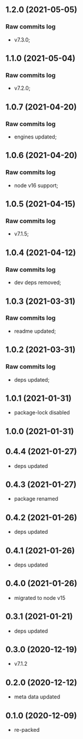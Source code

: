 ## 1.2.0 (2021-05-05)

### Raw commits log

-   v7.3.0;

## 1.1.0 (2021-05-04)

### Raw commits log

-   v7.2.0;

## 1.0.7 (2021-04-20)

### Raw commits log

-   engines updated;

## 1.0.6 (2021-04-20)

### Raw commits log

-   node v16 support;

## 1.0.5 (2021-04-15)

### Raw commits log

-   v7.1.5;

## 1.0.4 (2021-04-12)

### Raw commits log

-   dev deps removed;

## 1.0.3 (2021-03-31)

### Raw commits log

-   readme updated;

## 1.0.2 (2021-03-31)

### Raw commits log

-   deps updated;

## 1.0.1 (2021-01-31)

-   package-lock disabled

## 1.0.0 (2021-01-31)

## 0.4.4 (2021-01-27)

-   deps updated

## 0.4.3 (2021-01-27)

-   package renamed

## 0.4.2 (2021-01-26)

-   deps updated

## 0.4.1 (2021-01-26)

-   deps updated

## 0.4.0 (2021-01-26)

-   migrated to node v15

## 0.3.1 (2021-01-21)

-   deps updated

## 0.3.0 (2020-12-19)

-   v7.1.2

## 0.2.0 (2020-12-12)

-   meta data updated

## 0.1.0 (2020-12-09)

-   re-packed
